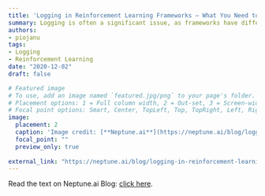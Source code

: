 ```yaml
---
title: 'Logging in Reinforcement Learning Frameworks – What You Need to Know'
summary: Logging is often a significant issue, as frameworks have different approaches to it. In this article I’ll show you how logging is implemented in popular reinforcement learning frameworks.
authors:
- piojanu
tags:
- Logging
- Reinforcement Learning
date: "2020-12-02"
draft: false

# Featured image
# To use, add an image named `featured.jpg/png` to your page's folder.
# Placement options: 1 = Full column width, 2 = Out-set, 3 = Screen-width
# Focal point options: Smart, Center, TopLeft, Top, TopRight, Left, Right, BottomLeft, Bottom, BottomRight
image:
  placement: 2
  caption: 'Image credit: [**Neptune.ai**](https://neptune.ai/blog/logging-in-reinforcement-learning-frameworks)'
  focal_point: ""
  preview_only: true
  
external_link: "https://neptune.ai/blog/logging-in-reinforcement-learning-frameworks"
---
```


Read the text on Neptune.ai Blog: [click here](https://neptune.ai/blog/logging-in-reinforcement-learning-frameworks).
